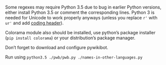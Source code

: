 Some regexes may require Python 3.5 due to bug in earlier Python versions, either install Python 3.5 or comment the corresponding lines. Python 3 is needed for Unicode to work properly anyways (unless you replace `r'` with `ur'` and add [coding header](http://stackoverflow.com/a/6289494/160386)).

Colorama module also should be installed, use python’s package installer (`pip install colorama`) or your distribution’s package manager.

Don’t forget to download and configure pywikibot.

Run using `python3.5 ./pwb/pwb.py ./names-in-other-languages.py`
